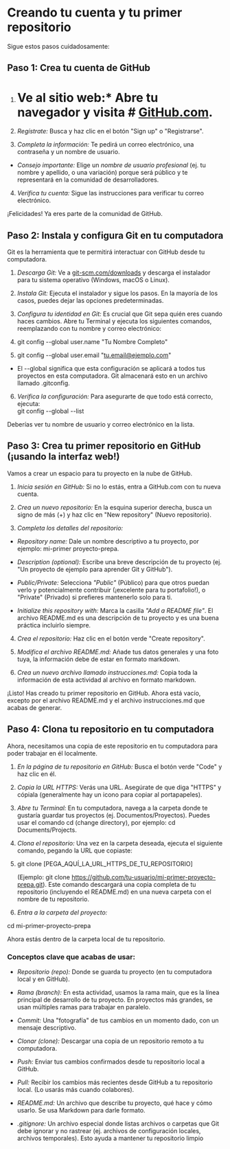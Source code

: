 # Creando tu cuenta y tu primer repositorio 

Sigue estos pasos cuidadosamente: 

## Paso 1: Crea tu cuenta de GitHub 

1. # Ve al sitio web:* Abre tu navegador y visita # [GitHub.com](https://github.com/). 

2. *Regístrate:* Busca y haz clic en el botón "Sign up" o "Registrarse". 

3. *Completa la información:* Te pedirá un correo electrónico, una contraseña y un nombre de usuario.  
 - *Consejo importante:* Elige un *nombre de usuario profesional* (ej. tu nombre y apellido, o 
una variación) porque será público y te representará en la comunidad de desarrolladores. 

4. *Verifica tu cuenta:* Sigue las instrucciones para verificar tu correo electrónico. 

¡Felicidades! Ya eres parte de la comunidad de GitHub. 

## Paso 2: Instala y configura Git en tu computadora 

Git es la herramienta que te permitirá interactuar con GitHub desde tu computadora. 

1. *Descarga Git:* Ve a [git-scm.com/downloads](https://git-scm.com/downloads) y descarga el instalador para tu sistema operativo 
(Windows, macOS o Linux). 

2. *Instala Git:* Ejecuta el instalador y sigue los pasos. En la mayoría de los casos, puedes dejar las 
opciones predeterminadas. 

3. *Configura tu identidad en Git:* Es crucial que Git sepa quién eres cuando haces cambios. Abre tu 
Terminal  y ejecuta los siguientes comandos, reemplazando con tu nombre y correo electrónico:  

4. git config --global user.name "Tu Nombre Completo" 

5. git config --global user.email "tu.email@ejemplo.com" 
- El --global significa que esta configuración se aplicará a todos tus proyectos en esta 
computadora. Git almacenará esto en un archivo llamado .gitconfig. 

6. *Verifica la configuración:* Para asegurarte de que todo está correcto, ejecuta:  
 git config --global --list

Deberías ver tu nombre de usuario y correo electrónico en la lista. 

## Paso 3: Crea tu primer repositorio en GitHub (¡usando la interfaz web!) 

Vamos a crear un espacio para tu proyecto en la nube de GitHub. 

1. *Inicia sesión en GitHub:* Si no lo estás, entra a GitHub.com con tu nueva cuenta. 

2. *Crea un nuevo repositorio:* En la esquina superior derecha, busca un signo de más (+) y haz clic en 
"New repository" (Nuevo repositorio). 

3. *Completa los detalles del repositorio:*  
- *Repository name:* Dale un nombre descriptivo a tu proyecto, por ejemplo: mi-primer
proyecto-prepa. 

- *Description (optional):* Escribe una breve descripción de tu proyecto (ej. "Un proyecto de 
ejemplo para aprender Git y GitHub"). 

- *Public/Private:* Selecciona *"Public"* (Público) para que otros puedan verlo y 
potencialmente contribuir (¡excelente para tu portafolio!), o "Private" (Privado) si prefieres 
mantenerlo solo para ti. 

- *Initialize this repository with:* Marca la casilla *"Add a README file"*. El archivo 
README.md es una descripción de tu proyecto y es una buena práctica incluirlo siempre. 

4. *Crea el repositorio:* Haz clic en el botón verde "Create repository". 

5. *Modifica el archivo README.md:* Añade tus datos generales y una foto tuya, la información debe 
de estar en formato markdown. 

6. *Crea un nuevo archivo llamado instrucciones.md:* Copia toda la información de esta actividad al 
archivo en formato markdown. 

¡Listo! Has creado tu primer repositorio en GitHub. Ahora está vacío, excepto por el archivo README.md y 
el archivo instrucciones.md que acabas de generar. 

## Paso 4: Clona tu repositorio en tu computadora 

Ahora, necesitamos una copia de este repositorio en tu computadora para poder trabajar en él localmente. 

1. *En la página de tu repositorio en GitHub:* Busca el botón verde "Code" y haz clic en él. 

2. *Copia la URL HTTPS:* Verás una URL. Asegúrate de que diga "HTTPS" y cópiala (generalmente 
hay un icono para copiar al portapapeles). 

3. *Abre tu Terminal:* En tu computadora, navega a la carpeta donde te gustaría guardar tus proyectos 
(ej. Documentos/Proyectos). Puedes usar el comando cd (change directory), por ejemplo: cd 
Documents/Projects. 

4. *Clona el repositorio:* Una vez en la carpeta deseada, ejecuta el siguiente comando, pegando la URL 
que copiaste:  

5. git clone [PEGA_AQUÍ_LA_URL_HTTPS_DE_TU_REPOSITORIO]

    (Ejemplo: git clone https://github.com/tu-usuario/mi-primer-proyecto-prepa.git). Este comando 
    descargará una copia completa de tu repositorio (incluyendo el README.md) en una nueva carpeta 
    con el nombre de tu repositorio. 

6. *Entra a la carpeta del proyecto:*  

 cd mi-primer-proyecto-prepa 

Ahora estás dentro de la carpeta local de tu repositorio. 

### Conceptos clave que acabas de usar: 

- *Repositorio (repo):* Donde se guarda tu proyecto (en tu computadora local y en GitHub). 

- *Rama (branch):* En esta actividad, usamos la rama main, que es la línea principal de desarrollo de tu 
proyecto. En proyectos más grandes, se usan múltiples ramas para trabajar en paralelo. 

- *Commit:* Una "fotografía" de tus cambios en un momento dado, con un mensaje descriptivo. 

- *Clonar (clone):* Descargar una copia de un repositorio remoto a tu computadora. 

- *Push:* Enviar tus cambios confirmados desde tu repositorio local a GitHub. 

- *Pull:* Recibir los cambios más recientes desde GitHub a tu repositorio local. (Lo usarás más cuando 
colabores). 

- *README.md:* Un archivo que describe tu proyecto, qué hace y cómo usarlo. Se usa Markdown 
para darle formato. 

- *.gitignore:* Un archivo especial donde listas archivos o carpetas que Git debe ignorar y no rastrear 
(ej. archivos de configuración locales, archivos temporales). Esto ayuda a mantener tu repositorio 
limpio
